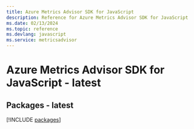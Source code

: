 ```yaml
---
title: Azure Metrics Advisor SDK for JavaScript
description: Reference for Azure Metrics Advisor SDK for JavaScript
ms.date: 02/13/2024
ms.topic: reference
ms.devlang: javascript
ms.service: metricsadvisor
---
```

# Azure Metrics Advisor SDK for JavaScript - latest
## Packages - latest
[!INCLUDE [packages](metrics-advisor-index.md)]